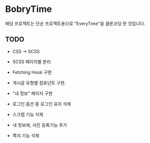 # BobryTime

해당 프로젝트는 단순 프로젝트용으로 "EveryTime"을 클론코딩 한 것입니다.

## TODO
- CSS -> SCSS
- SCSS 페이지별 분리
- Fetching Hook 구현
- 게시글 유형별 컴포넌트 구현.
- "내 정보" 페이지 구현

- 로그인 옵션 중 로그인 유지 삭제
- 스크랩 기능 삭제
- 내 정보에, 사진 등록기능 추가
- 쪽지 기능 삭제
